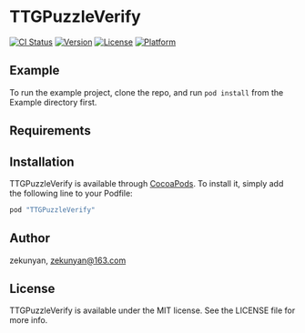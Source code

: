 # TTGPuzzleVerify

[![CI Status](http://img.shields.io/travis/zekunyan/TTGPuzzleVerify.svg?style=flat)](https://travis-ci.org/zekunyan/TTGPuzzleVerify)
[![Version](https://img.shields.io/cocoapods/v/TTGPuzzleVerify.svg?style=flat)](http://cocoapods.org/pods/TTGPuzzleVerify)
[![License](https://img.shields.io/cocoapods/l/TTGPuzzleVerify.svg?style=flat)](http://cocoapods.org/pods/TTGPuzzleVerify)
[![Platform](https://img.shields.io/cocoapods/p/TTGPuzzleVerify.svg?style=flat)](http://cocoapods.org/pods/TTGPuzzleVerify)

## Example

To run the example project, clone the repo, and run `pod install` from the Example directory first.

## Requirements

## Installation

TTGPuzzleVerify is available through [CocoaPods](http://cocoapods.org). To install
it, simply add the following line to your Podfile:

```ruby
pod "TTGPuzzleVerify"
```

## Author

zekunyan, zekunyan@163.com

## License

TTGPuzzleVerify is available under the MIT license. See the LICENSE file for more info.
